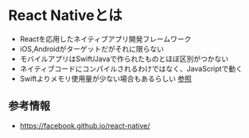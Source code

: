 # React Nativeとは

- Reactを応用したネイティブアプリ開発フレームワーク
- iOS,Androidがターゲットだがそれに限らない
- モバイルアプリはSwift/Javaで作られたものとほぼ区別がつかない
- ネイティブコードにコンパイルされるわけではなく、JavaScriptで動く
- Swiftよりメモリ使用量が少ない場合もあるらしい [参照](https://medium.com/the-react-native-log/comparing-the-performance-between-native-ios-swift-and-react-native-7b5490d363e2)

## 参考情報

- https://facebook.github.io/react-native/
